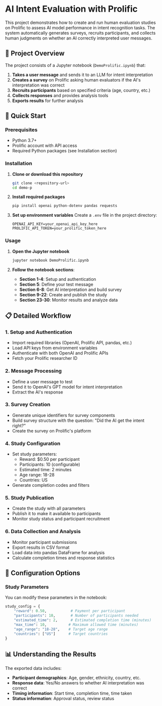 # AI Intent Evaluation with Prolific

This project demonstrates how to create and run human evaluation studies on Prolific to assess AI model performance in intent recognition tasks. The system automatically generates surveys, recruits participants, and collects human judgments on whether an AI correctly interpreted user messages.

## 🎯 Project Overview

The project consists of a Jupyter notebook (`DemoProlific.ipynb`) that:

1. **Takes a user message** and sends it to an LLM for intent interpretation
2. **Creates a survey** on Prolific asking human evaluators if the AI's interpretation was correct
3. **Recruits participants** based on specified criteria (age, country, etc.)
4. **Collects responses** and provides analysis tools
5. **Exports results** for further analysis

## 🚀 Quick Start

### Prerequisites

- Python 3.7+
- Prolific account with API access
- Required Python packages (see Installation section)

### Installation

1. **Clone or download this repository**
   ```bash
   git clone <repository-url>
   cd demo-p
   ```

2. **Install required packages**
   ```bash
   pip install openai python-dotenv pandas requests
   ```

3. **Set up environment variables**
   Create a `.env` file in the project directory:
   ```env
   OPENAI_API_KEY=your_openai_api_key_here
   PROLIFIC_API_TOKEN=your_prolific_token_here
   ```

### Usage

1. **Open the Jupyter notebook**
   ```bash
   jupyter notebook DemoProlific.ipynb
   ```

2. **Follow the notebook sections**:
   - **Section 1-4**: Setup and authentication
   - **Section 5**: Define your test message
   - **Section 6-8**: Get AI interpretation and build survey
   - **Section 9-22**: Create and publish the study
   - **Section 23-30**: Monitor results and analyze data

## 📋 Detailed Workflow

### 1. Setup and Authentication
- Import required libraries (OpenAI, Prolific API, pandas, etc.)
- Load API keys from environment variables
- Authenticate with both OpenAI and Prolific APIs
- Fetch your Prolific researcher ID

### 2. Message Processing
- Define a user message to test
- Send it to OpenAI's GPT model for intent interpretation
- Extract the AI's response

### 3. Survey Creation
- Generate unique identifiers for survey components
- Build survey structure with the question: "Did the AI get the intent right?"
- Create the survey on Prolific's platform

### 4. Study Configuration
- Set study parameters:
  - Reward: $0.50 per participant
  - Participants: 10 (configurable)
  - Estimated time: 2 minutes
  - Age range: 18-28
  - Countries: US
- Generate completion codes and filters

### 5. Study Publication
- Create the study with all parameters
- Publish it to make it available to participants
- Monitor study status and participant recruitment

### 6. Data Collection and Analysis
- Monitor participant submissions
- Export results in CSV format
- Load data into pandas DataFrame for analysis
- Calculate completion times and response statistics

## 🔧 Configuration Options

### Study Parameters
You can modify these parameters in the notebook:

```python
study_config = {
    "reward": 0.50,           # Payment per participant
    "participants": 10,       # Number of participants needed
    "estimated_time": 2,      # Estimated completion time (minutes)
    "max_time": 10,          # Maximum allowed time (minutes)
    "age_range": "18-28",    # Target age range
    "countries": ["US"]      # Target countries
}
```

## 📊 Understanding the Results

The exported data includes:

- **Participant demographics**: Age, gender, ethnicity, country, etc.
- **Response data**: Yes/No answers to whether AI interpretation was correct
- **Timing information**: Start time, completion time, time taken
- **Status information**: Approval status, review status
